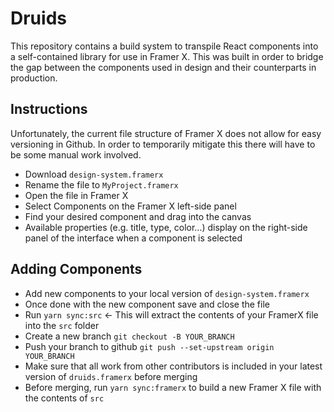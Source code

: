 # Druids

This repository contains a build system to transpile React components into a self-contained library for use in Framer X. This was built in order to bridge the gap between the components used in design and their counterparts in production.

## Instructions
Unfortunately, the current file structure of Framer X does not allow for easy versioning in Github. In order to temporarily mitigate this there will have to be some manual work involved.

- Download `design-system.framerx`
- Rename the file to `MyProject.framerx`
- Open the file in Framer X
- Select Components on the Framer X left-side panel
- Find your desired component and drag into the canvas
- Available properties (e.g. title, type, color...) display on the right-side panel of the interface when a component is selected

## Adding Components
- Add new components to your local version of `design-system.framerx`
- Once done with the new component save and close the file
- Run `yarn sync:src` <- This will extract the contents of your FramerX file into the `src` folder
- Create a new branch `git checkout -B YOUR_BRANCH`
- Push your branch to github `git push --set-upstream origin YOUR_BRANCH`
- Make sure that all work from other contributors is included in your latest version of `druids.framerx` before merging
- Before merging, run `yarn sync:framerx` to build a new Framer X file with the contents of `src`
